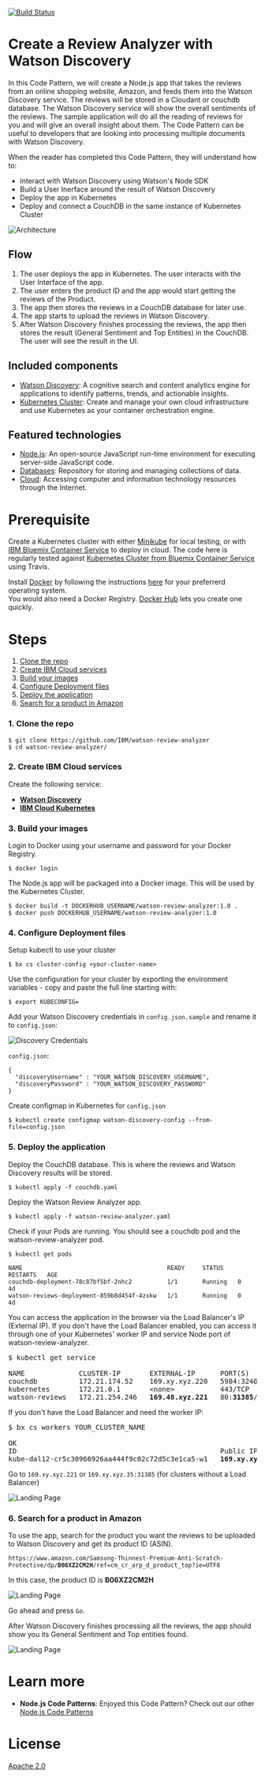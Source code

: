 [![Build Status](https://travis-ci.org/IBM/watson-review-analyzer.svg?branch=master)](https://travis-ci.org/IBM/watson-review-analyzer)

# Create a Review Analyzer with Watson Discovery

In this Code Pattern, we will create a Node.js app that takes the reviews from an online shopping website, Amazon, and feeds them into the Watson Discovery service. The reviews will be stored in a Cloudant or couchdb database. The Watson Discovery service will show the overall sentiments of the reviews. The sample application will do all the reading of reviews for you and will give an overall insight about them. The Code Pattern can be useful to developers that are looking into processing multiple documents with Watson Discovery.

When the reader has completed this Code Pattern, they will understand how to:

* Interact with Watson Discovery using Watson's Node SDK
* Build a User Inerface around the result of Watson Discovery
* Deploy the app in Kubernetes
* Deploy and connect a CouchDB in the same instance of Kubernetes Cluster

<!--Remember to dump an image in this path-->
![Architecture](/docs/app-architecture.png)

## Flow
1. The user deploys the app in Kubernetes. The user interacts with the User Interface of the app.
2. The user enters the product ID and the app would start getting the reviews of the Product.
3. The app then stores the reviews in a CouchDB database for later use.
4. The app starts to upload the reviews in Watson Discovery.
5. After Watson Discovery finishes processing the reviews, the app then stores the result (General Sentiment and Top Entities) in the CouchDB. The user will see the result in the UI.

## Included components
* [Watson Discovery](https://www.ibm.com/watson/services/discovery/):  A cognitive search and content analytics engine for applications to identify patterns, trends, and actionable insights.
* [Kubernetes Cluster](https://console.bluemix.net/containers-kubernetes/catalogCluster): Create and manage your own cloud infrastructure and use Kubernetes as your container orchestration engine.

## Featured technologies
* [Node.js](https://nodejs.org/): An open-source JavaScript run-time environment for executing server-side JavaScript code.
* [Databases](https://en.wikipedia.org/wiki/IBM_Information_Management_System#.22Full_Function.22_databases): Repository for storing and managing collections of data.
* [Cloud](https://www.ibm.com/developerworks/learn/cloud/): Accessing computer and information technology resources through the Internet.

# Prerequisite

Create a Kubernetes cluster with either [Minikube](https://kubernetes.io/docs/getting-started-guides/minikube) for local testing, or with [IBM Bluemix Container Service](https://github.com/IBM/container-journey-template/blob/master/README.md) to deploy in cloud. The code here is regularly tested against [Kubernetes Cluster from Bluemix Container Service](https://console.ng.bluemix.net/docs/containers/cs_ov.html#cs_ov) using Travis.

Install [Docker](https://www.docker.com) by following the instructions [here](https://www.docker.com/community-edition#/download) for your preferrerd operating system.  
You would also need a Docker Registry. [Docker Hub](https://hub.docker.com/) lets you create one quickly.

# Steps

1. [Clone the repo](#1-clone-the-repo)
2. [Create IBM Cloud services](#2-create-compose-for-mongodb-service-with-ibm-cloud)
3. [Build your images](#3-build-your-images)
4. [Configure Deployment files](#4-configure-deployment-files)
5. [Deploy the application](#5-deploy-the-application)
6. [Search for a product in Amazon](#6-search-for-a-product-in-amazon)

### 1. Clone the repo

```
$ git clone https://github.com/IBM/watson-review-analyzer
$ cd watson-review-analyzer/
```

### 2. Create IBM Cloud services

Create the following service:

* [**Watson Discovery**](https://console.ng.bluemix.net/catalog/services/discovery)
* [**IBM Cloud Kubernetes**](https://console.bluemix.net/containers-kubernetes/catalog/cluster)

### 3. Build your images
Login to Docker using your username and password for your Docker Registry.

```
$ docker login
```

The Node.js app will be packaged into a Docker image. This will be used by the Kubernetes Cluster.

```
$ docker build -t DOCKERHUB_USERNAME/watson-review-analyzer:1.0 .
$ docker push DOCKERHUB_USERNAME/watson-review-analyzer:1.0
```

### 4. Configure Deployment files
Setup kubectl to use your cluster

```
$ bx cs cluster-config <your-cluster-name>
```
Use the configuration for your cluster by exporting the environment variables - copy and paste the full line starting with:

```
$ export KUBECONFIG=
```

Add your Watson Discovery credentials in `config.json.sample` and rename it to `config.json`:

![Discovery Credentials](docs/discovery-credentials.png)

`config.json`:
```
{
  "discoveryUsername" : "YOUR_WATSON_DISCOVERY_USERNAME",
  "discoveryPassword" : "YOUR_WATSON_DISCOVERY_PASSWORD"
}
```

Create configmap in Kubernetes for `config.json`

```
$ kubectl create configmap watson-discovery-config --from-file=config.json
```

### 5. Deploy the application
<!--Deploy in kubernetes (1) nodejs app and (2) couchdb instance. Access via external ip-->

Deploy the CouchDB database. This is where the reviews and Watson Discovery results will be stored.

```
$ kubectl apply -f couchdb.yaml
```

Deploy the Watson Review Analyzer app.

```
$ kubectl apply -f watson-review-analyzer.yaml
```

Check if your Pods are running. You should see a couchdb pod and the watson-review-analyzer pod.

```
$ kubectl get pods

NAME                                         READY     STATUS    RESTARTS   AGE
couchdb-deployment-78c87bf5bf-2nhc2          1/1       Running   0          4d
watson-reviews-deployment-859b8d454f-4zxkw   1/1       Running   0          4d
```

You can access the application in the browser via the Load Balancer's IP (External IP).
If you don't have the Load Balancer enabled, you can access it through one of your Kubernetes' worker IP and service Node port of watson-review-analyzer.

<pre>
$ kubectl get service

NAME             CLUSTER-IP       EXTERNAL-IP      PORT(S)          AGE
couchdb          172.21.174.52    169.xy.xyz.220   5984:32402/TCP   13d
kubernetes       172.21.0.1       &ltnone&gt           443/TCP          27d
watson-reviews   172.21.254.246   <b>169.48.xyz.221</b>   80:<b>31385</b>/TCP     15m
</pre>

If you don't have the Load Balancer and need the worker IP:
<pre>
$ bx cs workers YOUR_CLUSTER_NAME

OK
ID                                                 Public IP       Private IP       Machine Type   State    Status   Zone    Version
kube-dal12-cr5c30966926aa444f9c02c72d5c3e1ca5-w1   <b>169.xy.xyz.35</b>   10.184.120.196   b2c.16x64      normal   Ready    dal12   1.8.6_1506*
</pre>

Go to `169.xy.xyz.221` or `169.xy.xyz.35:31385` (for clusters without a Load Balancer)

![Landing Page](docs/empty.png)

### 6. Search for a product in Amazon

To use the app, search for the product you want the reviews to be uploaded to Watson Discovery and get its product ID (ASIN).

`https://www.amazon.com/Samsung-Thinnest-Premium-Anti-Scratch-Protective/dp/`**`B06XZ2CM2H`**`/ref=cm_cr_arp_d_product_top?ie=UTF8`

In this case, the product ID is **B06XZ2CM2H**

![Landing Page](docs/analysis.png)

Go ahead and press `Go`.

After Watson Discovery finishes processing all the reviews, the app should show you its General Sentiment and Top entities found.

![Landing Page](docs/concepts.png)

# Learn more

* **Node.js Code Patterns**: Enjoyed this Code Pattern? Check out our other [Node.js Code Patterns](https://developer.ibm.com/code/technologies/node-js/)

# License
[Apache 2.0](LICENSE)
